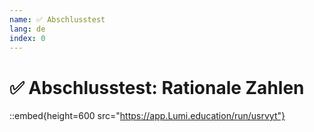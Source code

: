 ```yaml
---
name: ✅ Abschlusstest
lang: de
index: 0
---
```


# ✅ Abschlusstest: Rationale Zahlen

::embed{height=600 src="https://app.Lumi.education/run/usrvyt"}
